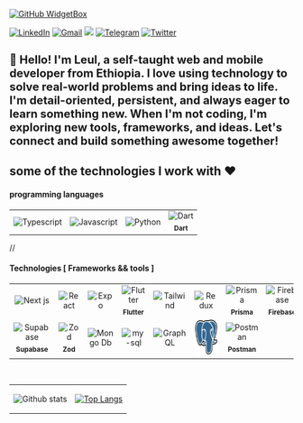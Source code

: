
[![GitHub WidgetBox](https://github-widgetbox.vercel.app/api/profile?username=Leulc21&data=followers,repositories,stars,commits&theme=viridescent)](https://github.com/Leulc21)
<!-- <h3 align ="center"> <strong> Let`s Code.Build & FUN </strong> </h3>  -->
<div align="left" width="100%" height="100%"> 
 
[![LinkedIn](https://img.shields.io/badge/linkedin-%230077B5.svg?style=for-the-badge&logo=linkedin&logoColor=white)](https://www.linkedin.com/in/leul-chanie-7b10ba260/)
[![Gmail](https://img.shields.io/badge/%20-Send%20Mail-black?color=14171A&labelColor=ef5350&logo=gmail&logoColor=ffffff&style=for-the-badge)](mailto:leulchanie576@gmail.com)
![](https://komarev.com/ghpvc/?username=yeabnoah&color=brightgreen&style=for-the-badge)
[![Telegram](https://img.shields.io/badge/Telegram-%231877F2.svg?style=for-the-badge&logo=Telegram&logoColor=white)](https://t.me/LeulC21)
[![Twitter](https://img.shields.io/badge/Twitter-%231DA1F2.svg?style=.for-the-badge&logo=Twitter&logoColor=white)](https://x.com/Leulc21)
</div>




<h4 style="font-size: 20px;">
  👋 Hello! I'm Leul, a self-taught web and mobile developer from Ethiopia. I love using technology to solve real-world problems and bring ideas to life. I'm detail-oriented, persistent, and always eager to learn something new. When I'm not coding, I'm exploring new tools, frameworks, and ideas. Let's connect and build something awesome together!
</h4>


<h2> some of the technologies I work with ❤️</h2>

<h4> programming languages</h4>
 
 <table width="100%" height="100%">
  <tr>
      <td>
        <img alt="Typescript" height=64px src="https://cdn.worldvectorlogo.com/logos/typescript.svg">
     </td>
     <td>
      <img alt="Javascript" height=64px src="https://cdn.worldvectorlogo.com/logos/logo-javascript.svg">
     </td>
          <td align="center">
       <img alt="Python" height=64px src= "https://cdn.worldvectorlogo.com/logos/python-5.svg">
     </td>
     <td align="center">
  <img alt="Dart" height="64px" src="https://cdn.jsdelivr.net/gh/devicons/devicon/icons/dart/dart-original.svg" />
  <br />
  <sub><b>Dart</b></sub>
</td>

      
   </tr>
</table>
//
<h4> Technologies [ Frameworks && tools ] </h4>

<table>
   <tr>
          <td align="center">
       <img alt="Next js" height=64px src= "https://www.datocms-assets.com/75941/1657707878-nextjs_logo.png">
     </td>
      <td align="center">
      <img alt="React" height=64px src="https://cdn.worldvectorlogo.com/logos/react-2.svg">
    </td>
          <td align="center">
       <img alt="Expo" height=64px src="https://cdn.worldvectorlogo.com/logos/django.svg">
     </td> 
    <td align="center">
  <img alt="Flutter" height="64px" src="https://cdn.jsdelivr.net/gh/devicons/devicon/icons/flutter/flutter-original.svg" />
  <br />
  <sub><b>Flutter</b></sub>
</td>
     <td align="center">
      <img alt="Tailwind" height=64px src="https://cdn.worldvectorlogo.com/logos/tailwindcss.svg">
    </td>
     <td align="center">
       <img alt="Redux" height=64px src= "https://cdn.worldvectorlogo.com/logos/redux.svg">
     </td>
     <td align="center">
  <img alt="Prisma" height="48px" src="https://cdn.jsdelivr.net/npm/simple-icons@v11/icons/prisma.svg" />
  <br />
  <sub><b>Prisma</b></sub>
</td>
      <td align="center">
  <img alt="Firebase" height="64px" src="https://cdn.jsdelivr.net/gh/devicons/devicon/icons/firebase/firebase-plain.svg" />
  <br />
  <sub><b>Firebase</b></sub>
</td>
    <td>
     <img alt="shad-cn" height=64px src="https://pbs.twimg.com/media/FxoIFVgagAE-gqB?format=png&name=4096x4096">
    </td>
   </tr>
   <tr>
          <td align="center">
  <img alt="Supabase" height="64px" src="https://cdn.jsdelivr.net/gh/devicons/devicon/icons/supabase/supabase-original.svg" />
  <br />
  <sub><b>Supabase</b></sub>
</td>
    <td align="center">
  <img alt="Zod" height="64px" src="https://img.icons8.com/ios-filled/100/000000/code.png" />
  <br />
  <sub><b>Zod</b></sub>
</td>
        <td align="center">
       <img alt="Mongo Db" height=64px src="https://cdn.worldvectorlogo.com/logos/mongodb-icon-1.svg">
     </td>
    <td align="center">
       <img alt="my-sql" height=64px src="https://brandslogos.com/wp-content/uploads/thumbs/mysql-logo-vector-1.svg">
     </td> 
       <td align="center">
       <img alt="GraphQL" height=64px src="https://cdn.worldvectorlogo.com/logos/graphql-logo-2.svg">
     </td> 
       <td align="center">
       <img alt="Posql" height=64px src="https://github.com/devicons/devicon/blob/master/icons/postgresql/postgresql-original.svg">
     </td>  
 <td align="center">
  <img alt="Postman" height="64px" src="https://cdn.jsdelivr.net/gh/devicons/devicon/icons/postman/postman-original.svg" />
  <br />
  <sub><b>Postman</b></sub>
</td>

   </tr>

 </table>
 
<br>




 <table align="center" width="100%" height="100%" >
   <tr>
     <td> 
  
![Github stats](https://github-readme-stats.vercel.app/api?username=Leulc21&theme=radical&show_icons=true&count_private=true&hide=issues) </td>
     <td> [![Top Langs](https://github-readme-stats.vercel.app/api/top-langs/?username=Leulc21&theme=radical&layout=compact)](https://github.com/Leulc21) </td>
   </tr>
  </table>


 
 
